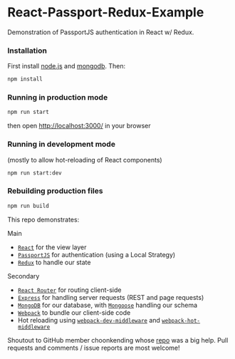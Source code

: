 # React-Passport-Redux-Example

Demonstration of PassportJS authentication in React w/ Redux.

### Installation
First install [node.js](http://nodejs.org/) and [mongodb](https://www.mongodb.org/downloads). Then:
```sh
npm install
```
### Running in production mode
```sh
npm run start
```
then open [http://localhost:3000/](http://localhost:3000/) in your browser

### Running in development mode
(mostly to allow hot-reloading of React components)
```sh
npm run start:dev
```

### Rebuilding production files
```sh
npm run build
```

This repo demonstrates:

Main
* [`React`](https://github.com/facebook/react) for the view layer
* [`PassportJS`](https://github.com/jaredhanson/passport) for authentication (using a Local Strategy)
* [`Redux`](https://github.com/reactjs/redux) to handle our state

Secondary
* [`React Router`](https://github.com/reactjs/react-router) for routing client-side
* [`Express`](https://github.com/expressjs/express) for handling server requests (REST and page requests)
* [`MongoDB`](https://github.com/mongodb/mongo) for our database, with [`Mongoose`](https://github.com/Automattic/mongoose) handling our schema
* [`Webpack`](https://github.com/webpack) to bundle our client-side code
* Hot reloading using [`webpack-dev-middleware`](https://github.com/webpack/webpack-dev-middleware) and [`webpack-hot-middleware`](https://github.com/glenjamin/webpack-hot-middleware)

Shoutout to GitHub member choonkending whose [repo](https://github.com/choonkending/react-webpack-node) was a big help. Pull requests and comments / issue reports are most welcome!